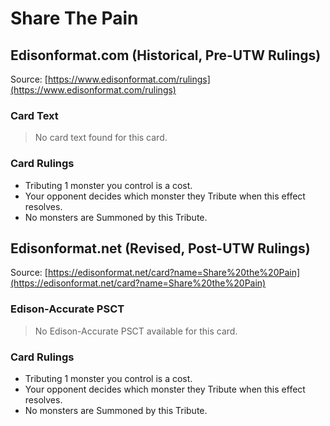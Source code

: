 # Share The Pain

## Edisonformat.com (Historical, Pre-UTW Rulings)

Source: [https://www.edisonformat.com/rulings](https://www.edisonformat.com/rulings)

### Card Text

> No card text found for this card.

### Card Rulings

*   Tributing 1 monster you control is a cost.
*   Your opponent decides which monster they Tribute when this effect resolves.
*   No monsters are Summoned by this Tribute.

## Edisonformat.net (Revised, Post-UTW Rulings)

Source: [https://edisonformat.net/card?name=Share%20the%20Pain](https://edisonformat.net/card?name=Share%20the%20Pain)

### Edison-Accurate PSCT

> No Edison-Accurate PSCT available for this card.

### Card Rulings

*   Tributing 1 monster you control is a cost.
*   Your opponent decides which monster they Tribute when this effect resolves.
*   No monsters are Summoned by this Tribute.
            